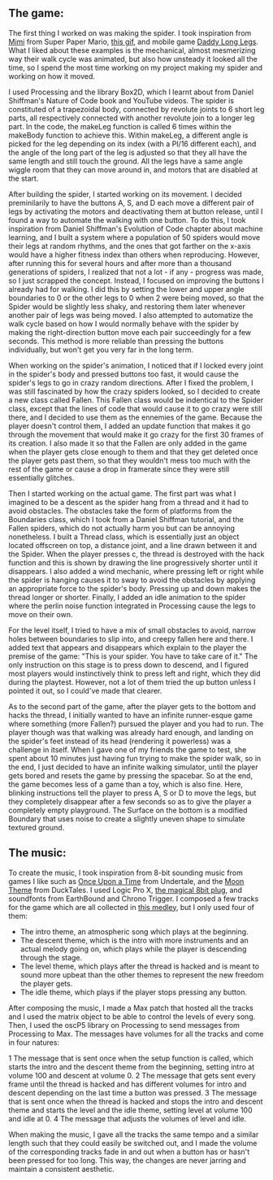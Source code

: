 ## The game:

The first thing I worked on was making the spider. I took inspiration from [Mimi](https://youtu.be/cPCDJbI9yYA) from Super Paper Mario, [this gif](https://dribbble.com/shots/4376525-2-Dribbble-Invite-Spider-Dribbble), and mobile game [Daddy Long Legs](https://play.google.com/store/apps/details?id=com.setsnail.daddylonglegs). What I liked about these examples is the mechanical, almost mesmerizing way their walk cycle was animated, but also how unsteady it looked all the time, so I spend the most time working on my project making my spider and working on how it moved.

I used Processing and the library Box2D, which I learnt about from Daniel Shiffman's Nature of Code book and YouTube videos. The spider is constituted of a trapezoidal body, connected by revolute joints to 6 short leg parts, all respectively connected with another revolute join to a longer leg part. In the code, the makeLeg function is called 6 times within the makeBody function to achieve this. Within makeLeg, a different angle is picked for the leg depending on its index (with a PI/16 different each), and the angle of the long part of the leg is adjusted so that they all have the same length and still touch the ground. All the legs have a same angle wiggle room that they can move around in, and motors that are disabled at the start. 

After building the spider, I started working on its movement. I decided preminilarily to have the buttons A, S, and D each move a different pair of legs by activating the motors and deactivating them at button release, until I found a way to automate the walking with one button. To do this, I took inspiration from Daniel Shiffman's Evolution of Code chapter about machine learning, and I built a system where a population of 50 spiders would move their legs at random rhythms, and the ones that got farther on the x-axis would have a higher fitness index than others when reproducing. However, after running this for several hours and after more than a thousand generations of spiders, I realized that not a lot - if any - progress was made, so I just scrapped the concept. Instead, I focused on improving the buttons I already had for walking. I did this by setting the lower and upper angle boundaries to 0 or the other legs to 0 when 2 were being moved, so that the Spider would be slightly less shaky, and restoring them later whenever another pair of legs was being moved. I also attempted to automatize the walk cycle based on how I would normally behave with the spider by making the right-direction button move each pair succeedingly for a few seconds. This method is more reliable than pressing the buttons individually, but won't get you very far in the long term.

When working on the spider's animation, I noticed that if I locked every joint in the spider's body and pressed buttons too fast, it would cause the spider's legs to go in crazy random directions. After I fixed the problem, I was still fascinated by how the crazy spiders looked, so I decided to create a new class called Fallen. This Fallen class would be indentical to the Spider class, except that the lines of code that would cause it to go crazy were still there, and I decided to use them as the ennemies of the game. Because the player doesn't control them, I added an update function that makes it go through the movement that would make it go crazy for the first 30 frames of its creation. I also made it so that the Fallen are only added in the game when the player gets close enough to them and that they get deleted once the player gets past them, so that they wouldn't mess too much with the rest of the game or cause a drop in framerate since they were still essentially glitches. 

Then I started working on the actual game. The first part was what I imagined to be a descent as the spider hang from a thread and it had to avoid obstacles. The obstacles take the form of platforms from the Boundaries class, which I took from a Daniel Shiffman tutorial, and the Fallen spiders, which do not actually harm you but can be annoying nonetheless. I built a Thread class, which is essentially just an object located offscreen on top, a distance joint, and a line drawn between it and the Spider. When the player presses c, the thread is destroyed with the hack function and this is shown by drawing the line progressively shorter until it disappears. I also added a wind mechanic, where pressing left or right while the spider is hanging causes it to sway to avoid the obstacles by applying an appropriate force to the spider's body. Pressing up and down makes the thread longer or shorter. Finally, I added an idle animation to the spider where the perlin noise function integrated in Processing cause the legs to move on their own. 

For the level itself, I tried to have a mix of small obstacles to avoid, narrow holes between boundaries to slip into, and creepy fallen here and there. I added text that appears and disappears which explain to the player the premise of the game: "This is your spider. You have to take care of it." The only instruction on this stage is to press down to descend, and I figured most players would instinctively think to press left and right, which they did during the playtest. However, not a lot of them tried the up button unless I pointed it out, so I could've made that clearer. 

As to the second part of the game, after the player gets to the bottom and hacks the thread, I initially wanted to have an infinite runner-esque game where something (more Fallen?) pursued the player and you had to run. The player though was that walking was already hard enough, and landing on the spider's feet instead of its head (rendering it powerless) was a challenge in itself. When I gave one of my friends the game to test, she spent about 10 minutes just having fun trying to make the spider walk, so in the end, I just decided to have an infinite walking simulator, until the player gets bored and resets the game by pressing the spacebar. So at the end, the game becomes less of a game than a toy, which is also fine. Here, blinking instructions tell the player to press A, S or D to move the legs, but they completely disappear after a few seconds so as to give the player a completely empty playground. The Surface on the bottom is a modified Boundary that uses noise to create a slightly uneven shape to simulate textured ground. 

## The music:

To create the music, I took inspiration from 8-bit sounding music from games I like such as [Once Upon a Time](https://youtu.be/s7RRgF5Ve_E) from Undertale, and the [Moon Theme](https://youtu.be/KF32DRg9opA) from DuckTales. I used Logic Pro X, [the magical 8bit plug](http://www.ymck.net/en/download/magical8bitplug/), and soundfonts from EarthBound and Chrono Trigger. I composed a few tracks for the game which are all collected in [this medley](https://soundcloud.com/hatim-benhsain/spider-medley), but I only used four of them:

- The intro theme, an atmospheric song which plays at the beginning.
- The descent theme, which is the intro with more instruments and an actual melody going on, which plays while the player is descending through the stage.
- The level theme, which plays after the thread is hacked and is meant to sound more upbeat than the other themes to represent the new freedom the player gets.
- The idle theme, which plays if the player stops pressing any button.

After composing the music, I made a Max patch that hosted all the tracks and I used the matrix object to be able to control the levels of every song. Then, I used the oscP5 library on Processing to send messages from Processing to Max. The messages have volumes for all the tracks and come in four natures:

1 The message that is sent once when the setup function is called, which starts the intro and the descent theme from the beginning, setting intro at volume 100 and descent at volume 0.
2 The message that gets sent every frame until the thread is hacked and has different volumes for intro and descent depending on the last time a button was pressed.
3 The message that is sent once when the thread is hacked and stops the intro and descent theme and starts the level and the idle theme, setting level at volume 100 and idle at 0.
4 The message that adjusts the volumes of level and idle.

When making the music, I gave all the tracks the same tempo and a similar length such that they could easily be switched out, and I made the volume of the corresponding tracks fade in and out when a button has or hasn't been pressed for too long. This way, the changes are never jarring and maintain a consistent aesthetic.
